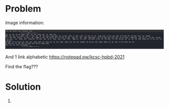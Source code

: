 # Problem
Image information:

![alt text](https://github.com/Dat09-F/Forensic_Colection/blob/55353e10a0bd51c959d5deb2fc586bd34d12b8ae/Misc_HPPD/1.png)

And 1 link alphabetic https://notepad.pw/kcsc-hpbd-2021

Find the flag???

# Solution

1. 
